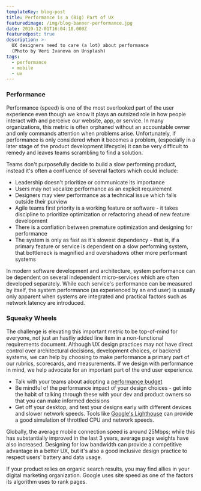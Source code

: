 ```yaml
---
templateKey: blog-post
title: Performance is a (Big) Part of UX
featuredimage: /img/blog-banner-performance.jpg
date: 2019-12-01T16:04:10.000Z
featuredpost: true
description: >-
  UX designers need to care (a lot) about performance
  (Photo by Veri Ivanova on Unsplash)
tags:
  - performance
  - mobile
  - ux
---
```


### Performance 
Performance (speed) is one of the most overlooked part of the user experience even though we know it plays an outsized role in how people interact with and perceive our website, app, or service. In many organizations, this metric is often orphaned without an accountable owner and only commands attention when problems arise. Unfortunately, if performance is only considered when it becomes a problem, (especially in a later stage of the product development lifecycle) it can be very difficult to remedy and leaves teams scrambling to find a solution.   

Teams don't purposefully decide to build a slow performing product, instead it's often a confluence of several factors which could include:
- Leadership doesn't prioritize or communicate its importance
- Users may not vocalize performance as an explicit requirement
- Designers may view performance as a technical issue which falls outside their purview
- Agile teams first priority is a working feature or software - it takes discipline to prioritize optimization or refactoring ahead of new feature development
- There is a conflation between premature optimization and designing for performance
- The system is only as fast as it's slowest dependency - that is, if a primary feature or service is dependent on a slow performing system, that bottleneck is magnified and overshadows other more performant systems

In modern software development and architecture, system performance can be dependent on several independent micro-services which are often developed separately. While each service's performance can be measured by itself, the system performance (as experienced by an end user) is usually only apparent when systems are integrated and practical factors such as network latency are introduced.  

### Squeaky Wheels
The challenge is elevating this important metric to be top-of-mind for everyone, not just an hastliy added line item in a non-functional requirements document. Although UX design practices may not have direct control over architectural decisions, development choices, or backend systems, we can help by choosing to make performance a primary part of our rubrics, scorecards, and measurements. If we design with performance in mind, we help advocate for an important part of the end user experience.


- Talk with your teams about adopting a [performance budget](https://timkadlec.com/2013/01/setting-a-performance-budget/)
- Be mindful of the performance impact of your design choices - get into the habit of talking through these with your dev and product owners so that you can make informed decisions
- Get off your desktop, and test your designs early with different devices and slower network speeds. Tools like [Google's Lighthouse](https://developers.google.com/web/tools/lighthouse) can provide a good simulation of throttled CPU and network speeds.

Globally, the average mobile connection speed is around 25Mbps; while this has substantially improved in the last 3 years, average page weights have also increased. Designing for low bandwidth can provide a competitive advantage in a better UX, but it's also a good inclusive design practice to respect users' battery and data usage.

If your product relies on organic search results, you may find allies in your digital marketing organization. Google uses site speed as one of the factors its algorithm uses to rank pages. 

